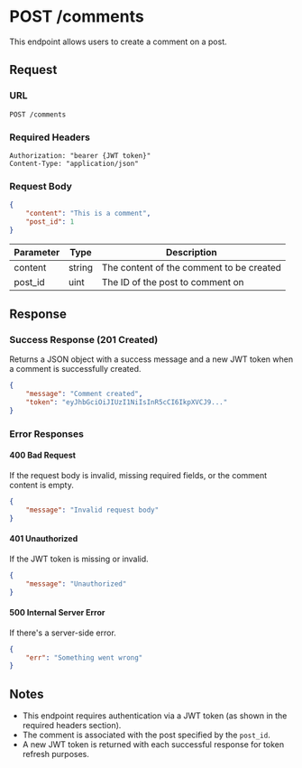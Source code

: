 # POST /comments

This endpoint allows users to create a comment on a post.

## Request

### URL

```
POST /comments
```

### Required Headers

```
Authorization: "bearer {JWT token}"
Content-Type: "application/json"
```

### Request Body

```json
{
    "content": "This is a comment",
    "post_id": 1
}
```

| Parameter | Type   | Description                              |
|-----------|--------|------------------------------------------|
| content   | string | The content of the comment to be created |
| post_id   | uint   | The ID of the post to comment on         |

## Response

### Success Response (201 Created)

Returns a JSON object with a success message and a new JWT token when a comment is successfully created.

```json
{
    "message": "Comment created",
    "token": "eyJhbGciOiJIUzI1NiIsInR5cCI6IkpXVCJ9..."
}
```

### Error Responses

#### 400 Bad Request

If the request body is invalid, missing required fields, or the comment content is empty.

```json
{
    "message": "Invalid request body"
}
```

#### 401 Unauthorized

If the JWT token is missing or invalid.

```json
{
    "message": "Unauthorized"
}
```

#### 500 Internal Server Error

If there's a server-side error.

```json
{
    "err": "Something went wrong"
}
```

## Notes

- This endpoint requires authentication via a JWT token (as shown in the required headers section).
- The comment is associated with the post specified by the `post_id`.
- A new JWT token is returned with each successful response for token refresh purposes.